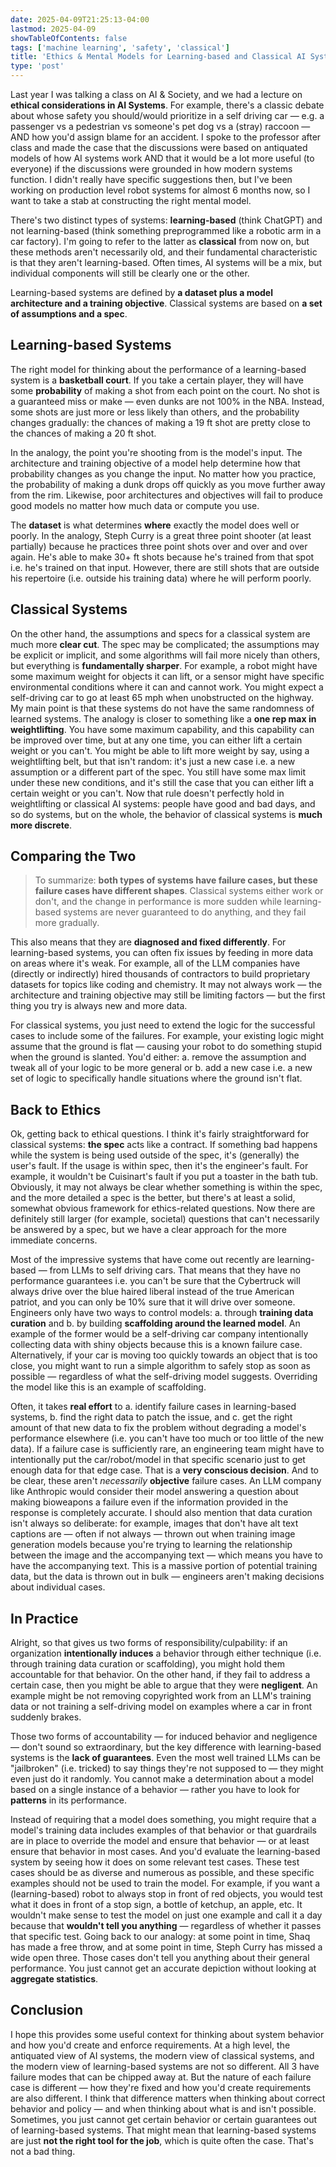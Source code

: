 ```yaml
---
date: 2025-04-09T21:25:13-04:00
lastmod: 2025-04-09
showTableOfContents: false
tags: ['machine learning', 'safety', 'classical']
title: 'Ethics & Mental Models for Learning-based and Classical AI Systems'
type: 'post'
---
```


Last year I was talking a class on AI & Society, and we had a lecture on **ethical considerations in AI Systems**. For example, there's a classic debate about whose safety you should/would prioritize in a self driving car — e.g. a passenger vs a pedestrian vs someone's pet dog vs a (stray) raccoon — AND how you'd assign blame for an accident. I spoke to the professor after class and made the case that the discussions were based on antiquated models of how AI systems work AND that it would be a lot more useful (to everyone) if the discussions were grounded in how modern systems function. I didn't really have specific suggestions then, but I've been working on production level robot systems for almost 6 months now, so I want to take a stab at constructing the right mental model.

There's two distinct types of systems: **learning-based** (think ChatGPT) and not learning-based (think something preprogrammed like a robotic arm in a car factory). I'm going to refer to the latter as **classical** from now on, but these methods aren't necessarily old, and their fundamental characteristic is that they aren't learning-based. Often times, AI systems will be a mix, but individual components will still be clearly one or the other.

Learning-based systems are defined by **a dataset plus a model architecture and a training objective**. Classical systems are based on **a set of assumptions and a spec**.

## Learning-based Systems

The right model for thinking about the performance of a learning-based system is a **basketball court**. If you take a certain player, they will have some **probability** of making a shot from each point on the court. No shot is a guaranteed miss or make — even dunks are not 100% in the NBA. Instead, some shots are just more or less likely than others, and the probability changes gradually: the chances of making a 19 ft shot are pretty close to the chances of making a 20 ft shot.

In the analogy, the point you're shooting from is the model's input. The architecture and training objective of a model help determine how that probability changes as you change the input. No matter how you practice, the probability of making a dunk drops off quickly as you move further away from the rim. Likewise, poor architectures and objectives will fail to produce good models no matter how much data or compute you use.

The **dataset** is what determines **where** exactly the model does well or poorly. In the analogy, Steph Curry is a great three point shooter (at least partially) because he practices three point shots over and over and over again. He's able to make 30+ ft shots because he's trained from that spot i.e. he's trained on that input. However, there are still shots that are outside his repertoire (i.e. outside his training data) where he will perform poorly.

## Classical Systems

On the other hand, the assumptions and specs for a classical system are much more **clear cut**. The spec may be complicated; the assumptions may be explicit or implicit, and some algorithms will fail more nicely than others, but everything is **fundamentally sharper**. For example, a robot might have some maximum weight for objects it can lift, or a sensor might have specific environmental conditions where it can and cannot work. You might expect a self-driving car to go at least 65 mph when unobstructed on the highway. My main point is that these systems do not have the same randomness of learned systems. The analogy is closer to something like a **one rep max in weightlifting**. You have some maximum capability, and this capability can be improved over time, but at any one time, you can either lift a certain weight or you can't. You might be able to lift more weight by say, using a weightlifting belt, but that isn't random: it's just a new case i.e. a new assumption or a different part of the spec. You still have some max limit under these new conditions, and it's still the case that you can either lift a certain weight or you can't. Now that rule doesn't perfectly hold in weightlifting or classical AI systems: people have good and bad days, and so do systems, but on the whole, the behavior of classical systems is **much more discrete**.

## Comparing the Two

> To summarize: **both types of systems have failure cases, but these failure cases have different shapes**. Classical systems either work or don't, and the change in performance is more sudden while learning-based systems are never guaranteed to do anything, and they fail more gradually.

This also means that they are **diagnosed and fixed differently**. For learning-based systems, you can often fix issues by feeding in more data on areas where it's weak. For example, all of the LLM companies have (directly or indirectly) hired thousands of contractors to build proprietary datasets for topics like coding and chemistry. It may not always work — the architecture and training objective may still be limiting factors — but the first thing you try is always new and more data.

For classical systems, you just need to extend the logic for the successful cases to include some of the failures. For example, your existing logic might assume that the ground is flat — causing your robot to do something stupid when the ground is slanted. You'd either: a. remove the assumption and tweak all of your logic to be more general or b. add a new case i.e. a new set of logic to specifically handle situations where the ground isn't flat.

## Back to Ethics

Ok, getting back to ethical questions. I think it's fairly straightforward for classical systems: **the spec** acts like a contract. If something bad happens while the system is being used outside of the spec, it's (generally) the user's fault. If the usage is within spec, then it's the engineer's fault. For example, it wouldn't be Cuisinart's fault if you put a toaster in the bath tub. Obviously, it may not always be clear whether something is within the spec, and the more detailed a spec is the better, but there's at least a solid, somewhat obvious framework for ethics-related questions. Now there are definitely still larger (for example, societal) questions that can't necessarily be answered by a spec, but we have a clear approach for the more immediate concerns.

Most of the impressive systems that have come out recently are learning-based — from LLMs to self driving cars. That means that they have no performance guarantees i.e. you can't be sure that the Cybertruck will always drive over the blue haired liberal instead of the true American patriot, and you can only be 10% sure that it will drive over someone. Engineers only have two ways to control models: a. through **training data curation** and b. by building **scaffolding around the learned model**. An example of the former would be a self-driving car company intentionally collecting data with shiny objects because this is a known failure case. Alternatively, if your car is moving too quickly towards an object that is too close, you might want to run a simple algorithm to safely stop as soon as possible — regardless of what the self-driving model suggests. Overriding the model like this is an example of scaffolding.

Often, it takes **real effort** to a. identify failure cases in learning-based systems, b. find the right data to patch the issue, and c. get the right amount of that new data to fix the problem without degrading a model's performance elsewhere (i.e. you can't have too much or too little of the new data). If a failure case is sufficiently rare, an engineering team might have to intentionally put the car/robot/model in that specific scenario just to get enough data for that edge case. That is a **very conscious decision**. And to be clear, these aren't _necessarily_ **objective** failure cases. An LLM company like Anthropic would consider their model answering a question about making bioweapons a failure even if the information provided in the response is completely accurate. I should also mention that data curation isn't always so deliberate: for example, images that don't have alt text captions are — often if not always — thrown out when training image generation models because you're trying to learning the relationship between the image and the accompanying text — which means you have to have the accompanying text. This is a massive portion of potential training data, but the data is thrown out in bulk — engineers aren't making decisions about individual cases.

## In Practice

Alright, so that gives us two forms of responsibility/culpability: if an organization **intentionally induces** a behavior through either technique (i.e. through training data curation or scaffolding), you might hold them accountable for that behavior. On the other hand, if they fail to address a certain case, then you might be able to argue that they were **negligent**. An example might be not removing copyrighted work from an LLM's training data or not training a self-driving model on examples where a car in front suddenly brakes.

Those two forms of accountability — for induced behavior and negligence — don't sound so extraordinary, but the key difference with learning-based systems is the **lack of guarantees**. Even the most well trained LLMs can be "jailbroken" (i.e. tricked) to say things they're not supposed to — they might even just do it randomly. You cannot make a determination about a model based on a single instance of a behavior — rather you have to look for **patterns** in its performance.

Instead of requiring that a model does something, you might require that a model's training data includes examples of that behavior or that guardrails are in place to override the model and ensure that behavior — or at least ensure that behavior in most cases. And you'd evaluate the learning-based system by seeing how it does on some relevant test cases. These test cases should be as diverse and numerous as possible, and these specific examples should not be used to train the model. For example, if you want a (learning-based) robot to always stop in front of red objects, you would test what it does in front of a stop sign, a bottle of ketchup, an apple, etc. It wouldn't make sense to test the model on just one example and call it a day because that **wouldn't tell you anything** — regardless of whether it passes that specific test. Going back to our analogy: at some point in time, Shaq has made a free throw, and at some point in time, Steph Curry has missed a wide open three. Those cases don't tell you anything about their general performance. You just cannot get an accurate depiction without looking at **aggregate statistics**.

## Conclusion

I hope this provides some useful context for thinking about system behavior and how you'd create and enforce requirements. At a high level, the antiquated view of AI systems, the modern view of classical systems, and the modern view of learning-based systems are not so different. All 3 have failure modes that can be chipped away at. But the nature of each failure case is different — how they're fixed and how you'd create requirements are also different. I think that difference matters when thinking about correct behavior and policy — and when thinking about what is and isn't possible. Sometimes, you just cannot get certain behavior or certain guarantees out of learning-based systems. That might mean that learning-based systems are just **not the right tool for the job**, which is quite often the case. That's not a bad thing.
